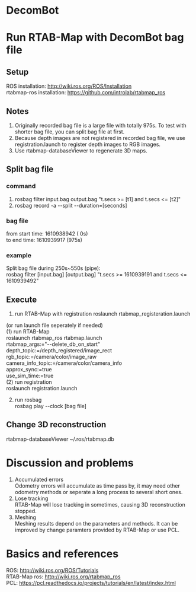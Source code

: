 # DecomBot
# Run RTAB-Map with DecomBot bag file
## Setup
ROS installation: http://wiki.ros.org/ROS/Installation  
rtabmap-ros installation: https://github.com/introlab/rtabmap_ros

## Notes
1. Originally recorded bag file is a large file with totally 975s. To test with shorter bag file, you can split bag file at first.
2. Because depth images are not registered in recorded bag file, we use registration.launch to register depth images to RGB images. 
3. Use rtabmap-databaseViewer to regenerate 3D maps.

## Split bag file
### command
1. rosbag filter input.bag output.bag "t.secs >= [t1] and t.secs <= [t2]"
2. rosbag record -a --split --duration=[seconds]

### bag file   
from start time: 1610938942 (  0s)  
  to   end time: 1610939917 (975s)

### example
Split bag file during 250s~550s (pipe):  
rosbag filter [input.bag] [output.bag] "t.secs >= 1610939191 and t.secs <= 1610939492"

## Execute
1. run RTAB-Map with registration
roslaunch rtabmap_registeration.launch

(or run launch file seperately if needed)  
(1) run RTAB-Map  
roslaunch rtabmap_ros rtabmap.launch \
    rtabmap_args:="--delete_db_on_start" \
    depth_topic:=/depth_registered/image_rect \
    rgb_topic:=/camera/color/image_raw \
    camera_info_topic:=/camera/color/camera_info \
    approx_sync:=true \
    use_sim_time:=true  
(2) run registration  
roslaunch registration.launch

2. run rosbag  
rosbag play --clock [bag file]

## Change 3D reconstruction
rtabmap-databaseViewer ~/.ros/rtabmap.db


# Discussion and problems
1. Accumulated errors  
Odometry errors will accumulate as time pass by, it may need other odometry methods or seperate a long process to several short ones.  
2. Lose tracking  
RTAB-Map will lose tracking in sometimes, causing 3D reconstruction stopped.
3. Meshing  
Meshing results depend on the parameters and methods. It can be improved by change paramters provided by RTAB-Map or use PCL.


# Basics and references
ROS: http://wiki.ros.org/ROS/Tutorials  
RTAB-Map ros: http://wiki.ros.org/rtabmap_ros  
PCL: https://pcl.readthedocs.io/projects/tutorials/en/latest/index.html




